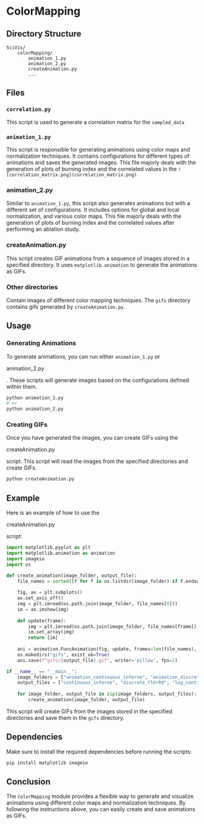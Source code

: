 # ColorMapping

## Directory Structure

```
SciVis/
    colorMapping/
        animation_1.py
        animation_2.py
        createAnimation.py
        ...
```

## Files

### `correlation.py`

This script is used to generate a correlation matrix for the ```sampled_data```

### `animation_1.py`

This script is responsible for generating animations using color maps and normalization techniques. It contains configurations for different types of animations and saves the generated images. This file majorly deals with the generation of plots of burning index and the correlated values in the ```![correlation_matrix.png](correlation_matrix.png)```

### animation_2.py



Similar to `animation_1.py`, this script also generates animations but with a different set of configurations. It includes options for global and local normalization, and various color maps. This file majorly deals with the generation of plots of burning index and the correlated values after performing an ablation study.

### createAnimation.py

This script creates GIF animations from a sequence of images stored in a specified directory. It uses  ```matplotlib.animation``` to generate the animations as GIFs.

### Other directories

Contain images of different color mapping techniques. The ```gifs``` directory contains gifs generated by ```createAnimation.py```. 


## Usage

### Generating Animations

To generate animations, you can run either `animation_1.py` or 

animation_2.py

. These scripts will generate images based on the configurations defined within them.

```sh
python animation_1.py
# or
python animation_2.py
```

### Creating GIFs

Once you have generated the images, you can create GIFs using the 

createAnimation.py

 script. This script will read the images from the specified directories and create GIFs.

```sh
python createAnimation.py
```

## Example

Here is an example of how to use the 

createAnimation.py

 script:

```python
import matplotlib.pyplot as plt
import matplotlib.animation as animation
import imageio
import os

def create_animation(image_folder, output_file):
    file_names = sorted([f for f in os.listdir(image_folder) if f.endswith('.png')])
    
    fig, ax = plt.subplots()
    ax.set_axis_off()
    img = plt.imread(os.path.join(image_folder, file_names[0]))
    im = ax.imshow(img)
    
    def update(frame):
        img = plt.imread(os.path.join(image_folder, file_names[frame]))
        im.set_array(img)
        return [im]
    
    ani = animation.FuncAnimation(fig, update, frames=len(file_names), blit=True)
    os.makedirs("gifs", exist_ok=True)
    ani.save(f"gifs/{output_file}.gif", writer='pillow', fps=2)

if __name__ == "__main__":
    image_folders = ["animation_continuous_inferno", "animation_discrete_YlOrRd", "animation_log_continuous_inferno", "global_animation_continuous_inferno"]
    output_files = ["continuous_inferno", "discrete_YlOrRd", "log_continuous_inferno", "global_inferno"]
    
    for image_folder, output_file in zip(image_folders, output_files):
        create_animation(image_folder, output_file)
```

This script will create GIFs from the images stored in the specified directories and save them in the ```gifs``` directory.

## Dependencies

Make sure to install the required dependencies before running the scripts:

```sh
pip install matplotlib imageio
```

## Conclusion

The `ColorMapping` module provides a flexible way to generate and visualize animations using different color maps and normalization techniques. By following the instructions above, you can easily create and save animations as GIFs.